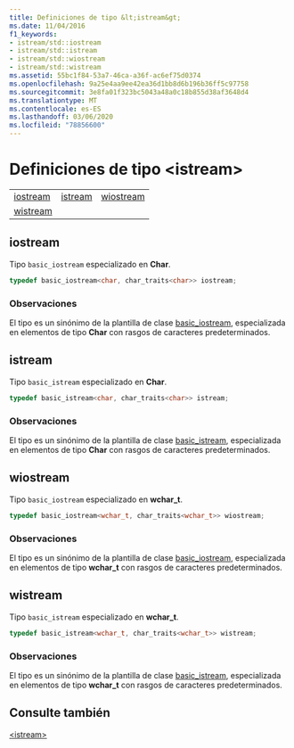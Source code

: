 ```yaml
---
title: Definiciones de tipo &lt;istream&gt;
ms.date: 11/04/2016
f1_keywords:
- istream/std::iostream
- istream/std::istream
- istream/std::wiostream
- istream/std::wistream
ms.assetid: 55bc1f84-53a7-46ca-a36f-ac6ef75d0374
ms.openlocfilehash: 9a25e4aa9ee42ea36d1bb8d6b196b36ff5c97758
ms.sourcegitcommit: 3e8fa01f323bc5043a48a0c18b855d38af3648d4
ms.translationtype: MT
ms.contentlocale: es-ES
ms.lasthandoff: 03/06/2020
ms.locfileid: "78856600"
---
```

# <a name="ltistreamgt-typedefs"></a>Definiciones de tipo &lt;istream&gt;

||||
|-|-|-|
|[iostream](#iostream)|[istream](#istream)|[wiostream](#wiostream)|
|[wistream](#wistream)|

## <a name="iostream"></a>  iostream

Tipo `basic_iostream` especializado en **Char**.

```cpp
typedef basic_iostream<char, char_traits<char>> iostream;
```

### <a name="remarks"></a>Observaciones

El tipo es un sinónimo de la plantilla de clase [basic_iostream](../standard-library/basic-iostream-class.md), especializada en elementos de tipo **Char** con rasgos de caracteres predeterminados.

## <a name="istream"></a>  istream

Tipo `basic_istream` especializado en **Char**.

```cpp
typedef basic_istream<char, char_traits<char>> istream;
```

### <a name="remarks"></a>Observaciones

El tipo es un sinónimo de la plantilla de clase [basic_istream](../standard-library/basic-istream-class.md), especializada en elementos de tipo **Char** con rasgos de caracteres predeterminados.

## <a name="wiostream"></a>  wiostream

Tipo `basic_iostream` especializado en **wchar_t**.

```cpp
typedef basic_iostream<wchar_t, char_traits<wchar_t>> wiostream;
```

### <a name="remarks"></a>Observaciones

El tipo es un sinónimo de la plantilla de clase [basic_iostream](../standard-library/basic-iostream-class.md), especializada en elementos de tipo **wchar_t** con rasgos de caracteres predeterminados.

## <a name="wistream"></a>  wistream

Tipo `basic_istream` especializado en **wchar_t**.

```cpp
typedef basic_istream<wchar_t, char_traits<wchar_t>> wistream;
```

### <a name="remarks"></a>Observaciones

El tipo es un sinónimo de la plantilla de clase [basic_istream](../standard-library/basic-istream-class.md), especializada en elementos de tipo **wchar_t** con rasgos de caracteres predeterminados.

## <a name="see-also"></a>Consulte también

[\<istream>](../standard-library/istream.md)
